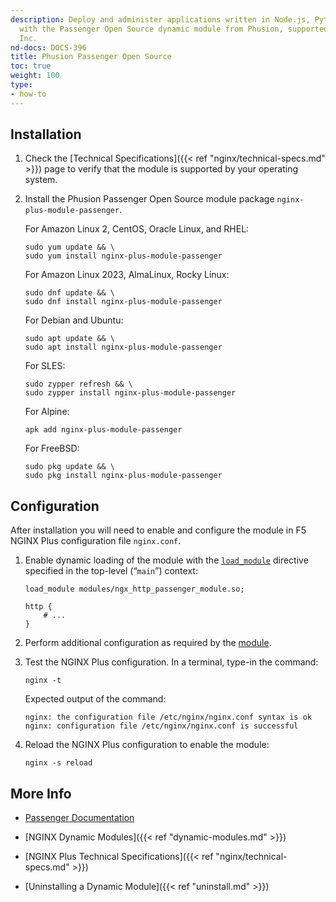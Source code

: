 ```yaml
---
description: Deploy and administer applications written in Node.js, Python, and Ruby
  with the Passenger Open Source dynamic module from Phusion, supported by NGINX,
  Inc.
nd-docs: DOCS-396
title: Phusion Passenger Open Source
toc: true
weight: 100
type:
- how-to
---
```


<span id="install"></span>
## Installation

1. Check the [Technical Specifications]({{< ref "nginx/technical-specs.md" >}}) page to verify that the module is supported by your operating system.

2. Install the Phusion Passenger Open Source module package `nginx-plus-module-passenger`.

   For Amazon Linux 2, CentOS, Oracle Linux, and RHEL:

   ```shell
   sudo yum update && \
   sudo yum install nginx-plus-module-passenger
   ```

   For Amazon Linux 2023, AlmaLinux, Rocky Linux:

   ```shell
   sudo dnf update && \
   sudo dnf install nginx-plus-module-passenger
   ```

   For Debian and Ubuntu:

   ```shell
   sudo apt update && \
   sudo apt install nginx-plus-module-passenger
   ```

   For SLES:

   ```shell
   sudo zypper refresh && \
   sudo zypper install nginx-plus-module-passenger
   ```

   For Alpine:

   ```shell
   apk add nginx-plus-module-passenger
   ```

   For FreeBSD:

   ```shell
   sudo pkg update && \
   sudo pkg install nginx-plus-module-passenger
   ```


<span id="configure"></span>

## Configuration

After installation you will need to enable and configure the module in F5 NGINX Plus configuration file `nginx.conf`.

1. Enable dynamic loading of the module with the [`load_module`](https://nginx.org/en/docs/ngx_core_module.html#load_module) directive specified in the top-level (“`main`”) context:

   ```nginx
   load_module modules/ngx_http_passenger_module.so;

   http {
       # ...
   }
   ```

2. Perform additional configuration as required by the [module](https://www.phusionpassenger.com/library/install/nginx/).

3. Test the NGINX Plus configuration. In a terminal, type-in the command:

    ```shell
    nginx -t
    ```

    Expected output of the command:

    ```shell
    nginx: the configuration file /etc/nginx/nginx.conf syntax is ok
    nginx: configuration file /etc/nginx/nginx.conf is successful
    ```

4. Reload the NGINX Plus configuration to enable the module:

    ```shell
    nginx -s reload
    ```


<span id="info"></span>
## More Info

- [Passenger Documentation](https://www.phusionpassenger.com/library/install/nginx/)

- [NGINX Dynamic Modules]({{< ref "dynamic-modules.md" >}})

- [NGINX Plus Technical Specifications]({{< ref "nginx/technical-specs.md" >}})

- [Uninstalling a Dynamic Module]({{< ref "uninstall.md" >}})
